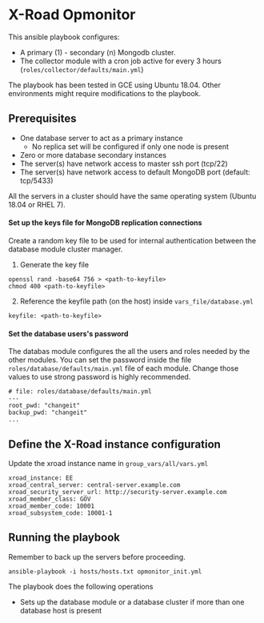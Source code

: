 # X-Road Opmonitor

This ansible playbook configures:
 - A primary (1) - secondary (n) Mongodb cluster.
 - The collector module with a cron job active for every 3 hours (`roles/collector/defaults/main.yml`)

The playbook has been tested in GCE using Ubuntu 18.04. Other environments might require modifications to the playbook.

## Prerequisites

* One database server to act as a primary instance
    * No replica set will be configured if only one node is present
* Zero or more database secondary instances
* The server(s) have network access to master ssh port (tcp/22)
* The server(s) have network access to default MongoDB port (default: tcp/5433)

All the servers in a cluster should have the same operating system (Ubuntu 18.04 or RHEL 7).

#### Set up the keys file for MongoDB replication connections

Create a random key file to be used for internal authentication between the database module cluster manager.

1. Generate the key file
```
openssl rand -base64 756 > <path-to-keyfile>
chmod 400 <path-to-keyfile>
```

2. Reference the keyfile path (on the host) inside `vars_file/database.yml`
```
keyfile: <path-to-keyfile>
```

#### Set the database users's password

The databas module configures the all the users and roles needed by the other modules. 
You can set the password inside the file  `roles/database/defaults/main.yml` file of each module.
Change those values to use strong password is highly recommended.

```
# file: roles/database/defaults/main.yml
---
root_pwd: "changeit"
backup_pwd: "changeit"
...
```

## Define the X-Road instance configuration
Update the xroad instance name in `group_vars/all/vars.yml`
```
xroad_instance: EE
xroad_central_server: central-server.example.com
xroad_security_server_url: http://security-server.example.com
xroad_member_class: GOV
xroad_member_code: 10001
xroad_subsystem_code: 10001-1
```

## Running the playbook

Remember to back up the servers before proceeding.

```
ansible-playbook -i hosts/hosts.txt opmonitor_init.yml
```

The playbook does the following operations
* Sets up the database module or a database cluster if more than one database host is present